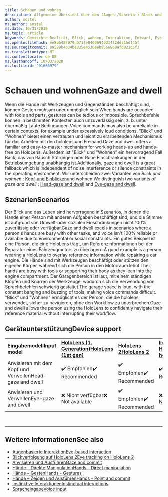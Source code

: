 ```yaml
---
title: Schauen und wohnen
description: Allgemeine Übersicht über den (Augen-/Schreib-) Blick und das Eingangs Modell
author: sostel
ms.author: sostel
ms.date: 10/31/2019
ms.topic: article
keywords: Gemischte Realität, Blick, wohnen, Interaktion, Entwurf, Eye Tracking, Head Tracking
ms.openlocfilehash: ee8b6487079a071fe84606949314f2dd315df45f
ms.sourcegitcommit: 09599b4034be825e4536eeb9566968afd021d5f3
ms.translationtype: MT
ms.contentlocale: de-DE
ms.lasthandoff: 10/03/2020
ms.locfileid: "91686979"
---
```

# <a name="gaze-and-dwell"></a><span data-ttu-id="89e77-104">Schauen und wohnen</span><span class="sxs-lookup"><span data-stu-id="89e77-104">Gaze and dwell</span></span>

<span data-ttu-id="89e77-105">Wenn die Hände mit Werkzeugen und Gegenständen beschäftigt sind, können Gesten mühsam oder unmöglich sein.</span><span class="sxs-lookup"><span data-stu-id="89e77-105">When hands are occupied with tools and parts, gestures can be tedious or impossible.</span></span>
<span data-ttu-id="89e77-106">Sprachbefehle können in bestimmten Kontexten auch unzuverlässig sein, z. b. unter übermäßig Laute Bedingungen.</span><span class="sxs-lookup"><span data-stu-id="89e77-106">Voice commands may also be unreliable in certain contexts, for example under excessively loud conditions.</span></span>
<span data-ttu-id="89e77-107">"Blick" und "Wohnen" bietet einen vertrauten und leicht zu erarbeitenden Mechanismus für das Arbeiten mit den hololens und Freihand.</span><span class="sxs-lookup"><span data-stu-id="89e77-107">Gaze and dwell offers a familiar and easy-to-master mechanism for working heads-up and hands-free on HoloLens.</span></span>
<span data-ttu-id="89e77-108">Außerdem ist "Blick" und "Wohnen" ein hervorragend Fall Back, das von Rausch Störungen oder Ruhe Einschränkungen in der Betriebsumgebung unabhängig ist.</span><span class="sxs-lookup"><span data-stu-id="89e77-108">Additionally, gaze and dwell is a great fallback which is independent of noise interference or silence constraints in the operating environment.</span></span>
<span data-ttu-id="89e77-109">Wir unterscheiden zwei Varianten von _Blick und wohnen_ : [Kopf-und](gaze-and-dwell-head.md) [Einblicken](gaze-and-dwell-eyes.md)und wohnen.</span><span class="sxs-lookup"><span data-stu-id="89e77-109">We distinguish two variants of _gaze and dwell_ : [Head-gaze and dwell](gaze-and-dwell-head.md) and [Eye-gaze and dwell](gaze-and-dwell-eyes.md).</span></span>

## <a name="scenarios"></a><span data-ttu-id="89e77-110">Szenarien</span><span class="sxs-lookup"><span data-stu-id="89e77-110">Scenarios</span></span>

<span data-ttu-id="89e77-111">Der Blick und das Leben sind hervorragend in Szenarios, in denen die Hände einer Person mit anderen Aufgaben beschäftigt sind, und die Stimme ist aufgrund von Umwelt-oder sozialen Einschränkungen nicht 100% zuverlässig oder verfügbar.</span><span class="sxs-lookup"><span data-stu-id="89e77-111">Gaze and dwell excels in scenarios where a person's hands are busy with other tasks, and voice isn't 100% reliable or available due to environmental or social constraints.</span></span>
<span data-ttu-id="89e77-112">Ein gutes Beispiel ist eine Person, die eine HoloLens trägt, um Referenzinformationen bei der Reparatur eines Fahrzeugmotors zu überlagern.</span><span class="sxs-lookup"><span data-stu-id="89e77-112">A good example is a person wearing a HoloLens to overlay reference information while repairing a car engine.</span></span>
<span data-ttu-id="89e77-113">Die Hände sind mit Werkzeugen beschäftigt oder stützen den eigenen Körper, während sich die Person in den Motorraum lehnt.</span><span class="sxs-lookup"><span data-stu-id="89e77-113">Their hands are busy with tools or supporting their body as they lean into the engine compartment.</span></span>
<span data-ttu-id="89e77-114">Der Garagenbereich ist laut, mit einem ständigen Klopfen und Knarren der Werkzeuge, wodurch sich die Verwendung von Sprachbefehlen schwierig gestaltet.</span><span class="sxs-lookup"><span data-stu-id="89e77-114">The garage space is loud, with the constant banging and buzzing of tools, making voice commands difficult.</span></span>
<span data-ttu-id="89e77-115">"Blick" und "Wohnen" ermöglicht es der Person, die die hololens verwendet, sicher zu navigieren, ohne den Workflow zu unterbrechen.</span><span class="sxs-lookup"><span data-stu-id="89e77-115">Gaze and dwell allows the person using the HoloLens to confidently navigate their reference material without interrupting their workflow.</span></span>

## <a name="device-support"></a><span data-ttu-id="89e77-116">Geräteunterstützung</span><span class="sxs-lookup"><span data-stu-id="89e77-116">Device support</span></span>

<table>
    <colgroup>
    <col width="25%" />
    <col width="25%" />
    <col width="25%" />
    <col width="25%" />
    </colgroup>
    <tr>
        <td><span data-ttu-id="89e77-117"><strong>Eingabemodell</strong></span><span class="sxs-lookup"><span data-stu-id="89e77-117"><strong>Input model</strong></span></span></td>
        <td><span data-ttu-id="89e77-118"><a href="../hololens-hardware-details.md"><strong>HoloLens (1. Generation)</strong></a></span><span class="sxs-lookup"><span data-stu-id="89e77-118"><a href="../hololens-hardware-details.md"><strong>HoloLens (1st gen)</strong></a></span></span></td>
        <td><span data-ttu-id="89e77-119"><a href="https://docs.microsoft.com/hololens/hololens2-hardware"><strong>HoloLens 2</strong></span><span class="sxs-lookup"><span data-stu-id="89e77-119"><a href="https://docs.microsoft.com/hololens/hololens2-hardware"><strong>HoloLens 2</strong></span></span></td>
        <td><span data-ttu-id="89e77-120"><a href="../discover/immersive-headset-hardware-details.md"><strong>Immersive Headsets</strong></a></span><span class="sxs-lookup"><span data-stu-id="89e77-120"><a href="../discover/immersive-headset-hardware-details.md"><strong>Immersive headsets</strong></a></span></span></td>
    </tr>
     <tr>
        <td><span data-ttu-id="89e77-121">Anvisieren mit dem Kopf und Verweilen</span><span class="sxs-lookup"><span data-stu-id="89e77-121">Head-gaze and dwell</span></span></td>
        <td><span data-ttu-id="89e77-122">✔️ Empfohlen</span><span class="sxs-lookup"><span data-stu-id="89e77-122">✔️ Recommended</span></span></td>
        <td><span data-ttu-id="89e77-123">✔️ Empfohlen</span><span class="sxs-lookup"><span data-stu-id="89e77-123">✔️ Recommended</span></span></td>
        <td><span data-ttu-id="89e77-124">✔️ Empfohlen</span><span class="sxs-lookup"><span data-stu-id="89e77-124">✔️ Recommended</span></span></td>
    </tr>
     <tr>
        <td><span data-ttu-id="89e77-125">Anvisieren und Verweilen</span><span class="sxs-lookup"><span data-stu-id="89e77-125">Eye-gaze and dwell</span></span></td>
        <td><span data-ttu-id="89e77-126">❌ Nicht verfügbar</span><span class="sxs-lookup"><span data-stu-id="89e77-126">❌ Not available</span></span></td>
        <td><span data-ttu-id="89e77-127">✔️ Empfohlen</span><span class="sxs-lookup"><span data-stu-id="89e77-127">✔️ Recommended</span></span></td>
        <td><span data-ttu-id="89e77-128">❌ Nicht verfügbar</span><span class="sxs-lookup"><span data-stu-id="89e77-128">❌ Not available</span></span></td>
    </tr>
</table>


<br>

---

 ## <a name="see-also"></a><span data-ttu-id="89e77-129">Weitere Informationen</span><span class="sxs-lookup"><span data-stu-id="89e77-129">See also</span></span>
* [<span data-ttu-id="89e77-130">Augenbasierte Interaktion</span><span class="sxs-lookup"><span data-stu-id="89e77-130">Eye-based interaction</span></span>](eye-gaze-interaction.md)
* [<span data-ttu-id="89e77-131">Blickverfolgung auf HoloLens 2</span><span class="sxs-lookup"><span data-stu-id="89e77-131">Eye tracking on HoloLens 2</span></span>](eye-tracking.md)
* [<span data-ttu-id="89e77-132">Anvisieren und Ausführen</span><span class="sxs-lookup"><span data-stu-id="89e77-132">Gaze and commit</span></span>](gaze-and-commit.md)
* [<span data-ttu-id="89e77-133">Hände – Direkte Manipulation</span><span class="sxs-lookup"><span data-stu-id="89e77-133">Hands - Direct manipulation</span></span>](direct-manipulation.md)
* [<span data-ttu-id="89e77-134">Hände – Gesten</span><span class="sxs-lookup"><span data-stu-id="89e77-134">Hands - Gestures</span></span>](gaze-and-commit.md#composite-gestures)
* [<span data-ttu-id="89e77-135">Hände – Zeigen und Ausführen</span><span class="sxs-lookup"><span data-stu-id="89e77-135">Hands - Point and commit</span></span>](point-and-commit.md)
* [<span data-ttu-id="89e77-136">Instinktive Interaktionen</span><span class="sxs-lookup"><span data-stu-id="89e77-136">Instinctual interactions</span></span>](interaction-fundamentals.md)
* [<span data-ttu-id="89e77-137">Spracheingabe</span><span class="sxs-lookup"><span data-stu-id="89e77-137">Voice input</span></span>](voice-input.md)
